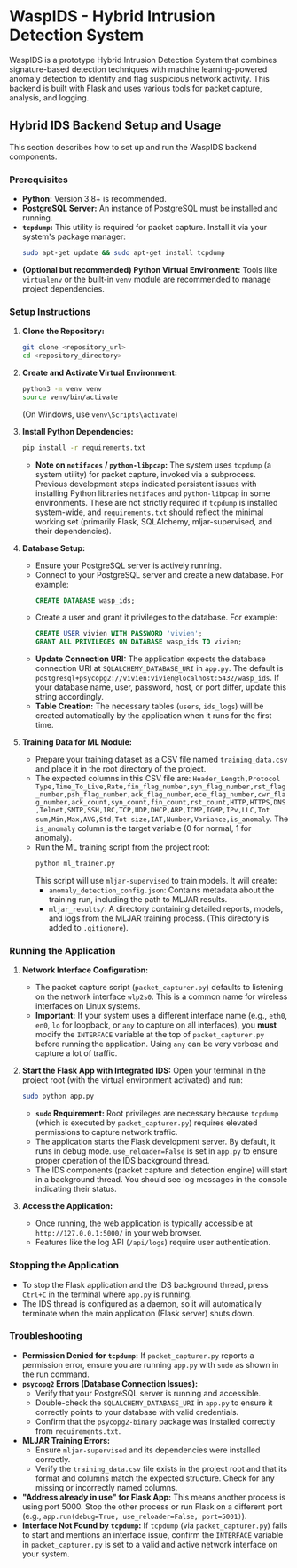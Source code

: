 # WaspIDS - Hybrid Intrusion Detection System

WaspIDS is a prototype Hybrid Intrusion Detection System that combines signature-based detection techniques with machine learning-powered anomaly detection to identify and flag suspicious network activity. This backend is built with Flask and uses various tools for packet capture, analysis, and logging.

## Hybrid IDS Backend Setup and Usage

This section describes how to set up and run the WaspIDS backend components.

### Prerequisites

*   **Python:** Version 3.8+ is recommended.
*   **PostgreSQL Server:** An instance of PostgreSQL must be installed and running.
*   **`tcpdump`:** This utility is required for packet capture. Install it via your system's package manager:
    ```bash
    sudo apt-get update && sudo apt-get install tcpdump
    ```
*   **(Optional but recommended) Python Virtual Environment:** Tools like `virtualenv` or the built-in `venv` module are recommended to manage project dependencies.

### Setup Instructions

1.  **Clone the Repository:**
    ```bash
    git clone <repository_url>
    cd <repository_directory>
    ```

2.  **Create and Activate Virtual Environment:**
    ```bash
    python3 -m venv venv
    source venv/bin/activate 
    ```
    (On Windows, use `venv\Scripts\activate`)

3.  **Install Python Dependencies:**
    ```bash
    pip install -r requirements.txt
    ```
    *   **Note on `netifaces` / `python-libpcap`:** The system uses `tcpdump` (a system utility) for packet capture, invoked via a subprocess. Previous development steps indicated persistent issues with installing Python libraries `netifaces` and `python-libpcap` in some environments. These are not strictly required if `tcpdump` is installed system-wide, and `requirements.txt` should reflect the minimal working set (primarily Flask, SQLAlchemy, mljar-supervised, and their dependencies).

4.  **Database Setup:**
    *   Ensure your PostgreSQL server is actively running.
    *   Connect to your PostgreSQL server and create a new database. For example:
        ```sql
        CREATE DATABASE wasp_ids;
        ```
    *   Create a user and grant it privileges to the database. For example:
        ```sql
        CREATE USER vivien WITH PASSWORD 'vivien';
        GRANT ALL PRIVILEGES ON DATABASE wasp_ids TO vivien;
        ```
    *   **Update Connection URI:** The application expects the database connection URI at `SQLALCHEMY_DATABASE_URI` in `app.py`. The default is `postgresql+psycopg2://vivien:vivien@localhost:5432/wasp_ids`. If your database name, user, password, host, or port differ, update this string accordingly.
    *   **Table Creation:** The necessary tables (`users`, `ids_logs`) will be created automatically by the application when it runs for the first time.

5.  **Training Data for ML Module:**
    *   Prepare your training dataset as a CSV file named `training_data.csv` and place it in the root directory of the project.
    *   The expected columns in this CSV file are: `Header_Length,Protocol Type,Time_To_Live,Rate,fin_flag_number,syn_flag_number,rst_flag_number,psh_flag_number,ack_flag_number,ece_flag_number,cwr_flag_number,ack_count,syn_count,fin_count,rst_count,HTTP,HTTPS,DNS,Telnet,SMTP,SSH,IRC,TCP,UDP,DHCP,ARP,ICMP,IGMP,IPv,LLC,Tot sum,Min,Max,AVG,Std,Tot size,IAT,Number,Variance,is_anomaly`. The `is_anomaly` column is the target variable (0 for normal, 1 for anomaly).
    *   Run the ML training script from the project root:
        ```bash
        python ml_trainer.py
        ```
        This script will use `mljar-supervised` to train models. It will create:
        *   `anomaly_detection_config.json`: Contains metadata about the training run, including the path to MLJAR results.
        *   `mljar_results/`: A directory containing detailed reports, models, and logs from the MLJAR training process. (This directory is added to `.gitignore`).

### Running the Application

1.  **Network Interface Configuration:**
    *   The packet capture script (`packet_capturer.py`) defaults to listening on the network interface `wlp2s0`. This is a common name for wireless interfaces on Linux systems.
    *   **Important:** If your system uses a different interface name (e.g., `eth0`, `en0`, `lo` for loopback, or `any` to capture on all interfaces), you **must** modify the `INTERFACE` variable at the top of `packet_capturer.py` before running the application. Using `any` can be very verbose and capture a lot of traffic.

2.  **Start the Flask App with Integrated IDS:**
    Open your terminal in the project root (with the virtual environment activated) and run:
    ```bash
    sudo python app.py
    ```
    *   **`sudo` Requirement:** Root privileges are necessary because `tcpdump` (which is executed by `packet_capturer.py`) requires elevated permissions to capture network traffic.
    *   The application starts the Flask development server. By default, it runs in debug mode. `use_reloader=False` is set in `app.py` to ensure proper operation of the IDS background thread.
    *   The IDS components (packet capture and detection engine) will start in a background thread. You should see log messages in the console indicating their status.

3.  **Access the Application:**
    *   Once running, the web application is typically accessible at `http://127.0.0.1:5000/` in your web browser.
    *   Features like the log API (`/api/logs`) require user authentication.

### Stopping the Application

*   To stop the Flask application and the IDS background thread, press `Ctrl+C` in the terminal where `app.py` is running.
*   The IDS thread is configured as a daemon, so it will automatically terminate when the main application (Flask server) shuts down.

### Troubleshooting

*   **Permission Denied for `tcpdump`:** If `packet_capturer.py` reports a permission error, ensure you are running `app.py` with `sudo` as shown in the run command.
*   **`psycopg2` Errors (Database Connection Issues):**
    *   Verify that your PostgreSQL server is running and accessible.
    *   Double-check the `SQLALCHEMY_DATABASE_URI` in `app.py` to ensure it correctly points to your database with valid credentials.
    *   Confirm that the `psycopg2-binary` package was installed correctly from `requirements.txt`.
*   **MLJAR Training Errors:**
    *   Ensure `mljar-supervised` and its dependencies were installed correctly.
    *   Verify the `training_data.csv` file exists in the project root and that its format and columns match the expected structure. Check for any missing or incorrectly named columns.
*   **"Address already in use" for Flask App:** This means another process is using port 5000. Stop the other process or run Flask on a different port (e.g., `app.run(debug=True, use_reloader=False, port=5001)`).
*   **Interface Not Found by `tcpdump`:** If `tcpdump` (via `packet_capturer.py`) fails to start and mentions an interface issue, confirm the `INTERFACE` variable in `packet_capturer.py` is set to a valid and active network interface on your system.
